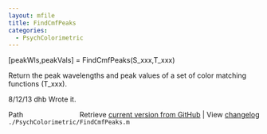 ```yaml
---
layout: mfile
title: FindCmfPeaks
categories:
  - PsychColorimetric
---
```


 \[peakWls,peakVals\] = FindCmfPeaks\(S\_xxx,T\_xxx\)

Return the peak wavelengths and peak values of a set of color matching functions \(T\_xxx\).

8/12/13  dhb  Wrote it.


<div class="code_header" style="text-align:right;">
  <span style="float:left;">Path&nbsp;&nbsp;</span> <span class="counter">Retrieve <a href=
  "https://raw.github.com/Psychtoolbox-3/Psychtoolbox-3/beta/./PsychColorimetric/FindCmfPeaks.m">current version from GitHub</a> | View <a href=
  "https://github.com/Psychtoolbox-3/Psychtoolbox-3/commits/beta/./PsychColorimetric/FindCmfPeaks.m">changelog</a></span>
</div>
<div class="code">
  <code>./PsychColorimetric/FindCmfPeaks.m</code>
</div>
